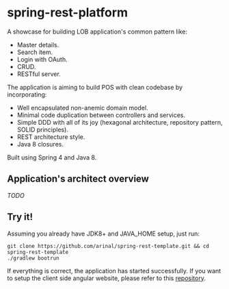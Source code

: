 # spring-rest-platform
A showcase for building LOB application's common pattern like:
- Master details.
- Search item.
- Login with OAuth.
- CRUD.
- RESTful server.

The application is aiming to build POS with clean codebase by incorporating:
- Well encapsulated non-anemic domain model.
- Minimal code duplication between controllers and services.
- Simple DDD with all of its joy (hexagonal architecture, repository pattern, SOLID principles).
- REST architecture style.
- Java 8 closures.
 
Built using Spring 4 and Java 8.

## Application's architect overview
*TODO*

## Try it!
Assuming you already have JDK8+ and JAVA_HOME setup, just run:

```
git clone https://github.com/arinal/spring-rest-template.git && cd spring-rest-template
./gradlew bootrun
```

If everything is correct, the application has started successfully. If you want to setup the client side angular
website, please refer to this [repository](https://github.com/arinal/angular-rest-template.git).